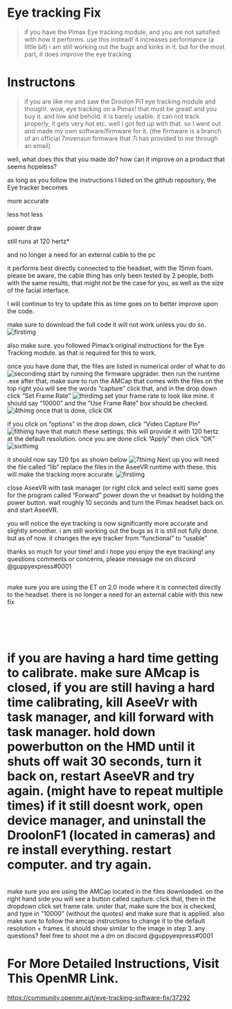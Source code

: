 # Eye tracking Fix
> if you have the Pimax Eye tracking module, and you are not satisfied with how it performs. use this instead! it increases performance (a little bit) i am still working out the bugs and kinks in it. but for the most part, it does improve the eye tracking

# Instructons

> if you are like me and saw the Droolon Pi1 eye tracking module and thought. wow, eye tracking on a Pimax! that must be great! and you buy it. and low and behold. it is barely usable. it can not track properly, it gets very hot etc. well I got fed up with that. so I went out and made my own software/firmware for it. (the firmware is a branch of an official 7invensun firmware that 7i has provided to me through an email)

well, what does this that you made do? how can it improve on a product that seems hopeless?

as long as you follow the instructions I listed on the github repository, the Eye tracker becomes

more accurate

less hot less

power draw

still runs at 120 hertz*

and no longer a need for an external cable to the pc

it performs best directly connected to the headset, with the 15mm foam. please be aware, the cable thing has only been tested by 2 people, both with the same results, that might not be the case for you, as well as the size of the facial interface.

I will continue to try to update this as time goes on to better improve upon the code.

make sure to download the full code it will not work unless you do so.
![firstimg](https://community.openmr.ai/uploads/default/original/3X/f/0/f001d743b122f7a68d706430d4210539876ec131.png)

also make sure. you followed Pimax’s original instructions for the Eye Tracking module. as that is required for this to work.

once you have done that, the files are listed in numerical order of what to do
![secondimg](https://community.openmr.ai/uploads/default/original/3X/b/6/b6bb85dfba8456752fd0aaa29829bd68ad65459a.png)
start by running the firmware upgrader. then run the runtime .exe
after that, make sure to run the AMCap that comes with the files on the top right you will see the words “capture” click that, and in the drop down click “Set Frame Rate”
![thirdimg](https://community.openmr.ai/uploads/default/original/3X/5/9/59a6fd74dc800ac46aab951ccda939c0a914d229.png)
set your frame rate to look like mine. it should say “10000” and the “Use Frame Rate” box should be checked.
![4thimg](https://community.openmr.ai/uploads/default/original/3X/4/d/4de3e3e33c8eff1dd44bfe933ee3f3d530fe6b75.png)
once that is done, click OK

if you click on “options” in the drop down, click “Video Capture Pin”
![fithimg](https://community.openmr.ai/uploads/default/original/3X/a/a/aa5b632281f7842fb1516f0e5199260b9a075f06.png)
have that match these settings. this will provide it with 120 hertz at the default resolution.
once you are done click “Apply” then click “OK”
![sixthimg](https://community.openmr.ai/uploads/default/original/3X/f/4/f4df7e1dd23fe36007db50f254a13dd493b83de7.png)

it should now say 120 fps as shown below
![7thimg](https://community.openmr.ai/uploads/default/original/3X/e/f/efb2bf48aebb5e257ed1976087617964f777999f.png)
Next up you will need the file called “lib”
replace the files in the AseeVR runtime with these. this will make the tracking more accurate.
![firstimg](https://community.openmr.ai/uploads/default/original/3X/0/b/0b6ccfbfca6bcf444b58c0155f73e66f3e62db7c.png)


close AseeVR with task manager (or right click and select exit) same goes for the program called “Forward” power down the vr headset by holding the power button. wait roughly 10 seconds and turn the Pimax headset back on. and start AseeVR.

you will notice the eye tracking is now significantly more accurate and slightly smoother. i am still working out the bugs as it is still not fully done. but as of now. it changes the eye tracker from “functional” to “usable”

thanks so much for your time! and i hope you enjoy the eye tracking! any questions comments or concerns, please message me on discord @guppyexpress#0001


<br>
make sure you are using the ET on 2.0 mode where it is connected directly to the headset. there is no longer a need for an external cable with this new fix


<br> <br> <br> 
# if you are having a hard time getting to calibrate. make sure AMcap is closed, if you are still having a hard time calibrating, kill AseeVr with task manager, and kill forward with task manager. hold down powerbutton on the HMD until it shuts off wait 30 seconds, turn it back on, restart AseeVR and try again. (might have to repeat multiple times) if it still doesnt work, open device manager, and uninstall the DroolonF1 (located in cameras) and re install everything. restart computer. and try again.
<br>
make sure you are using the AMCap located in the files downloaded. on the right hand side you will see a button called capture. click that, then in the dropdown click set frame rate. under that, make sure the box is checked, and type in "10000" (without the quotes) and make sure that is applied. also make sure to follow the amcap instructions to change it to the default resolution + frames. it should show similar to the image in step 3. any questions? feel free to shoot me a dm on discord @guppyexpress#0001

# For More Detailed Instructions, Visit This OpenMR Link.
https://community.openmr.ai/t/eye-tracking-software-fix/37292
